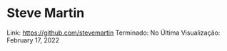# Steve Martin

Link: https://github.com/stevemartin
Terminado: No
Última Visualização: February 17, 2022